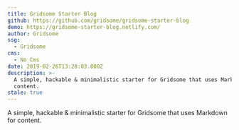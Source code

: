 ```yaml
---
title: Gridsome Starter Blog
github: https://github.com/gridsome/gridsome-starter-blog
demo: https://gridsome-starter-blog.netlify.com/
author: Gridsome
ssg:
  - Gridsome
cms:
  - No Cms
date: 2019-02-26T13:28:03.000Z
description: >-
  A simple, hackable & minimalistic starter for Gridsome that uses Markdown for
  content.
stale: true
---
```


A simple, hackable & minimalistic starter for Gridsome that uses Markdown for content.
